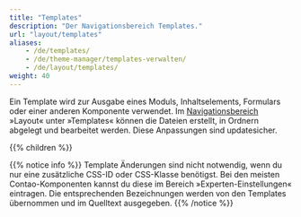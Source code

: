 ```yaml
---
title: "Templates"
description: "Der Navigationsbereich Templates."
url: "layout/templates"
aliases:
    - /de/templates/
    - /de/theme-manager/templates-verwalten/
    - /de/layout/templates/    
weight: 40
---
```



Ein Template wird zur Ausgabe eines Moduls, Inhaltselements, Formulars oder einer anderen Komponente 
verwendet. Im [Navigationsbereich](../../administrationsbereich/aufruf-und-aufbau-des-backends/#der-navigationsbereich) »Layout« 
unter »Templates« können die Dateien erstellt, in Ordnern abgelegt und bearbeitet werden. Diese Anpassungen sind updatesicher.

{{% children %}}

{{% notice info %}}
Template Änderungen sind nicht notwendig, wenn du nur eine zusätzliche CSS-ID oder CSS-Klasse benötigst. Bei den meisten 
Contao-Komponenten kannst du diese im Bereich »Experten-Einstellungen« eintragen. Die entsprechenden Bezeichnungen 
werden von den Templates übernommen und im Quelltext ausgegeben.
{{% /notice %}}